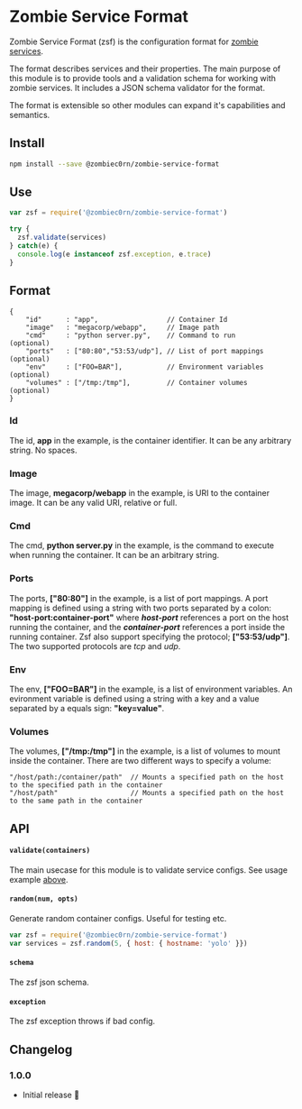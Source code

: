 # Zombie Service Format

Zombie Service Format (zsf) is the configuration format for [zombie services]().

The format describes services and their properties. The main purpose of this module is to provide tools and a validation schema for working with zombie services. It includes a JSON schema validator for the format. 

The format is extensible so other modules can expand it's capabilities and semantics.

## Install

```sh
npm install --save @zombiec0rn/zombie-service-format
```

## Use

```js
var zsf = require('@zombiec0rn/zombie-service-format')

try {
  zsf.validate(services)
} catch(e) {
  console.log(e instanceof zsf.exception, e.trace)
}
```

## Format

    {
        "id"      : "app",                 // Container Id
        "image"   : "megacorp/webapp",     // Image path
        "cmd"     : "python server.py",    // Command to run        (optional)
        "ports"   : ["80:80","53:53/udp"], // List of port mappings (optional)
        "env"     : ["FOO=BAR"],           // Environment variables (optional)
        "volumes" : ["/tmp:/tmp"],         // Container volumes     (optional)
    }

### Id

The id, **app** in the example, is the container identifier. It can be any arbitrary string. No spaces.

### Image

The image, **megacorp/webapp** in the example, is URI to the container image. It can be any valid URI, relative or full.

### Cmd

The cmd, **python server.py** in the example, is the command to execute when running the container. It can be an arbitrary string.

### Ports

The ports, **["80:80"]** in the example, is a list of port mappings. A port mapping is defined using a string with two ports separated by a colon: **"host-port:container-port"** where ***host-port*** references a port on the host running the container, and the ***container-port*** references a port inside the running container. Zsf also support specifying the protocol; **["53:53/udp"]**. The two supported protocols are *tcp* and *udp*. 

### Env

The env, **["FOO=BAR"]** in the example, is a list of environment variables. An evironment variable is defined using a string with a key and a value separated by a equals sign: **"key=value"**.

### Volumes

The volumes, **["/tmp:/tmp"]** in the example, is a list of volumes to mount inside the container. There are two different ways to specify a volume:

    "/host/path:/container/path"  // Mounts a specified path on the host to the specified path in the container
    "/host/path"                  // Mounts a specified path on the host to the same path in the container

## API

#### `validate(containers)`

The main usecase for this module is to validate service configs. See usage example [above](##Use). 

#### `random(num, opts)`

Generate random container configs. Useful for testing etc.

```js
var zsf = require('@zombiec0rn/zombie-service-format')
var services = zsf.random(5, { host: { hostname: 'yolo' }})
```

#### `schema`

The zsf json schema.

#### `exception`

The zsf exception throws if bad config.

## Changelog

### 1.0.0

* Initial release :tada:
